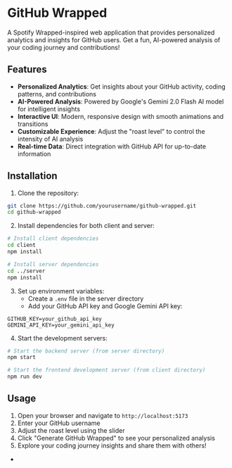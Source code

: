 # GitHub Wrapped 

A Spotify Wrapped-inspired web application that provides personalized analytics and insights for GitHub users. Get a fun, AI-powered analysis of your coding journey and contributions!

## Features

- **Personalized Analytics**: Get insights about your GitHub activity, coding patterns, and contributions
- **AI-Powered Analysis**: Powered by Google's Gemini 2.0 Flash AI model for intelligent insights
- **Interactive UI**: Modern, responsive design with smooth animations and transitions
- **Customizable Experience**: Adjust the "roast level" to control the intensity of AI analysis
- **Real-time Data**: Direct integration with GitHub API for up-to-date information



## Installation

1. Clone the repository:
```bash
git clone https://github.com/yourusername/github-wrapped.git
cd github-wrapped
```

2. Install dependencies for both client and server:
```bash
# Install client dependencies
cd client
npm install

# Install server dependencies
cd ../server
npm install
```

3. Set up environment variables:
   - Create a `.env` file in the server directory
   - Add your GitHub API key and Google Gemini API key:
```env
GITHUB_KEY=your_github_api_key
GEMINI_API_KEY=your_gemini_api_key
```

4. Start the development servers:
```bash
# Start the backend server (from server directory)
npm start

# Start the frontend development server (from client directory)
npm run dev
```

## Usage

1. Open your browser and navigate to `http://localhost:5173`
2. Enter your GitHub username
3. Adjust the roast level using the slider
4. Click "Generate GitHub Wrapped" to see your personalized analysis
5. Explore your coding journey insights and share them with others!


-
